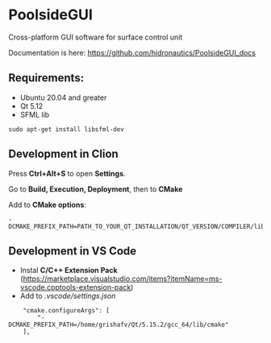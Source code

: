 # PoolsideGUI
Cross-platform GUI software for surface control unit

Documentation is here: https://github.com/hidronautics/PoolsideGUI_docs

## Requirements: 
 - Ubuntu 20.04 and greater
 - Qt 5.12
 - SFML lib 
 ```
 sudo apt-get install libsfml-dev
 ```

## Development in Clion

Press **Ctrl+Alt+S** to open **Settings**. 

Go to **Build, Execution, Deployment**, then to **CMake**

Add to **CMake options**:

```
-DCMAKE_PREFIX_PATH=PATH_TO_YOUR_QT_INSTALLATION/QT_VERSION/COMPILER/lib/cmake
```

## Development in VS Code

- Instal **C/C++ Extension Pack** (https://marketplace.visualstudio.com/items?itemName=ms-vscode.cpptools-extension-pack)
- Add to *.vscode/settings.json* 
```
    "cmake.configureArgs": [
        "-DCMAKE_PREFIX_PATH=/home/grishafv/Qt/5.15.2/gcc_64/lib/cmake"
    ],
```